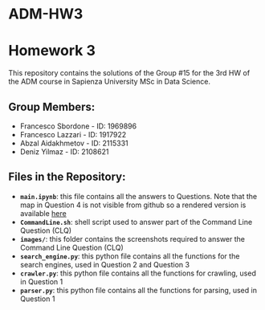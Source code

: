 # ADM-HW3
# Homework 3 

This repository contains the solutions of the Group #15 for the 3rd HW of the ADM course in Sapienza University MSc in Data Science.

## Group Members:
- Francesco Sbordone - ID: 1969896
- Francesco Lazzari - ID: 1917922
- Abzal Aidakhmetov - ID: 2115331
- Deniz Yilmaz - ID: 2108621

## Files in the Repository:
- __`main.ipynb`__: this file contains all the answers to Questions. Note that the map in Question 4 is not visible from github so a rendered version is available [here](https://nbviewer.org/github/denizyy/ADM-HW3/blob/main/main.ipynb)
- __`CommandLine.sh`__:  shell script used to answer part of the Command Line Question (CLQ)
- __`images/`__: this folder contains the screenshots required to answer the Command Line Question (CLQ)
- __`search_engine.py`__: this python file contains all the functions for the search engines, used in Question 2 and Question 3
- __`crawler.py`__: this python file contains all the functions for crawling, used in Question 1
- __`parser.py`__: this python file contains all the functions for parsing, used in Question 1
